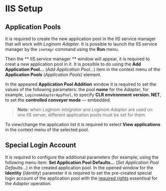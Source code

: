 # IIS Setup

## Application Pools

It is required to create the new application pool in the IIS service manager that will work with *Loginom Adapter*. It is possible to launch the IIS service manager by the `inetmgr` command using the **Run** menu.

Then the ** IIS service manager ** window will appear, it is required to creat a new application pool in it. It is possible to do using the **Add Application Pool…** (*Add Application Pool…*) item in the context menu of the **Application Pools** (*Application Pools*) element.

In the appeared **Application Pool Addition** window it is required to set the values of the following parameters: the pool **name** for the *Adapter*, for example, `LoginomAdapterAppPool`, to specify **CLR environment version. NET**, to set the **controlled conveyer mode** — embedded.

> **Note**: when *Loginom Integrator* and *Loginom Adapter* are used on one IIS server, different application pools must be set for them.

To view/change the application list it is required to select **View applications** in the context menu of the selected pool.

## Special Login Account

It is required to configure the additional parameters (for example, using the following menu item: **Set Application Pool Defaults…** (*Set Application Pool Defaults…*) in the created application pool. In the opened window for the **Identity** (*Identity*) parameter it is required to set the pre-created special login account of the application pool with the [required rights](./special-user.md#neobkhodimye-prava) essentioal for the *Adapter* operation.
